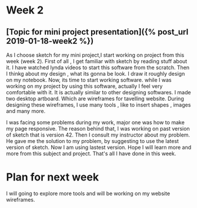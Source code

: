 # Week 2
## [Topic for mini project presentation]({% post_url 2019-01-18-week2 %})
As I choose sketch for my mini project,I start working on project from this week (week 2). First of all , I get familiar with
sketch by reading stuff about it. I have watched lynda videos to start this software from the scratch. Then I thinkg about my 
design , what its gonna be look. I draw it roughly design on my notebook. Now, its time to start working software. while I was working
on my project by using this software, actually I feel very comfortable with it. It is actually similar to other designing 
softwares. I made two desktop artboard. Which are wireframes for tavelling website. During designing these wireframes, I use
many tools , like to insert shapes , images and many more. 

I was facing some problems during my work, major one was how to make my page responsive. The reason behind that, I was working 
on past version of sketch that is version 42. Then I consult my instructor about my problem. He gave me the solution to my 
problem, by suggesting to use the latest version of sketch. Now I am using lastest version. Hope I will learn more and more from 
this subject and  project. That's all I have done in this week.

# Plan for next week 
I will going to explore more tools and will be working on my website wireframes.

